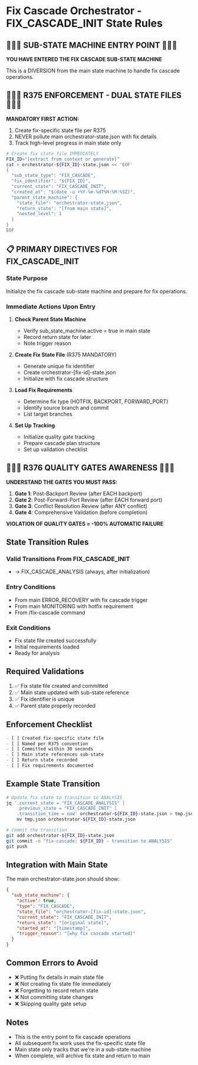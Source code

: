 # Fix Cascade Orchestrator - FIX_CASCADE_INIT State Rules

## 🔴🔴🔴 SUB-STATE MACHINE ENTRY POINT 🔴🔴🔴

**YOU HAVE ENTERED THE FIX CASCADE SUB-STATE MACHINE**

This is a DIVERSION from the main state machine to handle fix cascade operations.

## 🔴🔴🔴 R375 ENFORCEMENT - DUAL STATE FILES 🔴🔴🔴

**MANDATORY FIRST ACTION:**
1. Create fix-specific state file per R375
2. NEVER pollute main orchestrator-state.json with fix details
3. Track high-level progress in main state only

```bash
# Create fix state file IMMEDIATELY
FIX_ID="[extract from context or generate]"
cat > orchestrator-${FIX_ID}-state.json << 'EOF'
{
  "sub_state_type": "FIX_CASCADE",
  "fix_identifier": "${FIX_ID}",
  "current_state": "FIX_CASCADE_INIT",
  "created_at": "$(date -u +%Y-%m-%dT%H:%M:%SZ)",
  "parent_state_machine": {
    "state_file": "orchestrator-state.json",
    "return_state": "[from main state]",
    "nested_level": 1
  }
}
EOF
```

## 📋 PRIMARY DIRECTIVES FOR FIX_CASCADE_INIT

### State Purpose
Initialize the fix cascade sub-state machine and prepare for fix operations.

### Immediate Actions Upon Entry
1. **Check Parent State Machine**
   - Verify sub_state_machine.active = true in main state
   - Record return state for later
   - Note trigger reason

2. **Create Fix State File** (R375 MANDATORY)
   - Generate unique fix identifier
   - Create orchestrator-[fix-id]-state.json
   - Initialize with fix cascade structure

3. **Load Fix Requirements**
   - Determine fix type (HOTFIX, BACKPORT, FORWARD_PORT)
   - Identify source branch and commit
   - List target branches

4. **Set Up Tracking**
   - Initialize quality gate tracking
   - Prepare cascade plan structure
   - Set up validation checklist

## 🔴🔴🔴 R376 QUALITY GATES AWARENESS 🔴🔴🔴

**UNDERSTAND THE GATES YOU MUST PASS:**
1. **Gate 1**: Post-Backport Review (after EACH backport)
2. **Gate 2**: Post-Forward-Port Review (after EACH forward port)
3. **Gate 3**: Conflict Resolution Review (after ANY conflict)
4. **Gate 4**: Comprehensive Validation (before completion)

**VIOLATION OF QUALITY GATES = -100% AUTOMATIC FAILURE**

## State Transition Rules

### Valid Transitions From FIX_CASCADE_INIT
- → FIX_CASCADE_ANALYSIS (always, after initialization)

### Entry Conditions
- From main ERROR_RECOVERY with fix cascade trigger
- From main MONITORING with hotfix requirement
- From /fix-cascade command

### Exit Conditions
- Fix state file created successfully
- Initial requirements loaded
- Ready for analysis

## Required Validations
1. ✅ Fix state file created and committed
2. ✅ Main state updated with sub-state reference
3. ✅ Fix identifier is unique
4. ✅ Parent state properly recorded

## Enforcement Checklist
```markdown
- [ ] Created fix-specific state file
- [ ] Named per R375 convention
- [ ] Committed within 30 seconds
- [ ] Main state references sub-state
- [ ] Return state recorded
- [ ] Fix requirements documented
```

## Example State Transition
```bash
# Update fix state to transition to ANALYSIS
jq '.current_state = "FIX_CASCADE_ANALYSIS" |
    .previous_state = "FIX_CASCADE_INIT" |
    .transition_time = now' orchestrator-${FIX_ID}-state.json > tmp.json && \
    mv tmp.json orchestrator-${FIX_ID}-state.json

# Commit the transition
git add orchestrator-${FIX_ID}-state.json
git commit -m "fix-cascade: ${FIX_ID} - transition to ANALYSIS"
git push
```

## Integration with Main State
The main orchestrator-state.json should show:
```json
{
  "sub_state_machine": {
    "active": true,
    "type": "FIX_CASCADE",
    "state_file": "orchestrator-[fix-id]-state.json",
    "current_state": "FIX_CASCADE_INIT",
    "return_state": "[original state]",
    "started_at": "[timestamp]",
    "trigger_reason": "[why fix cascade started]"
  }
}
```

## Common Errors to Avoid
- ❌ Putting fix details in main state file
- ❌ Not creating fix state file immediately
- ❌ Forgetting to record return state
- ❌ Not committing state changes
- ❌ Skipping quality gate setup

## Notes
- This is the entry point to fix cascade operations
- All subsequent fix work uses the fix-specific state file
- Main state only tracks that we're in a sub-state machine
- When complete, will archive fix state and return to main